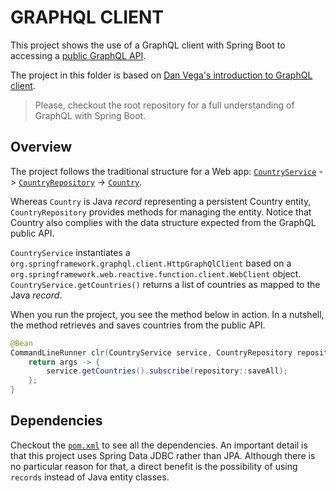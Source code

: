 # GRAPHQL CLIENT
This project shows the use of a GraphQL client with Spring Boot to accessing a [public GraphQL API](https://countries.trevorblades.com).

The project in this folder is based on [Dan Vega's introduction to GraphQL client](https://youtu.be/BuPItqaVeGo).

> Please, checkout the root repository for a full understanding of GraphQL with Spring Boot.

## Overview
The project follows the traditional structure for a Web app: [`CountryService`](./src/main/java/com/gabrielcostasilva/graphqlclient/CountryService.java) -> [`CountryRepository`](./src/main/java/com/gabrielcostasilva/graphqlclient/CountryRepository.java) -> [`Country`](./src/main/java/com/gabrielcostasilva/graphqlclient/Country.java).

Whereas `Country` is Java _record_ representing a persistent Country entity, `CountryRepository` provides methods for managing the entity. Notice that Country also complies with the data structure expected from the GraphQL public API.

`CountryService` instantiates a `org.springframework.graphql.client.HttpGraphQlClient` based on a `org.springframework.web.reactive.function.client.WebClient` object. `CountryService.getCountries()` returns a list of countries as mapped to the Java _record_.

When you run the project, you see the method below in action. In a nutshell, the method retrieves and saves countries from the public API. 

```java
@Bean
CommandLineRunner clr(CountryService service, CountryRepository repository) {
    return args -> {
        service.getCountries().subscribe(repository::saveAll);
    };
}
```

## Dependencies
Checkout the [`pom.xml`](./pom.xml) to see all the dependencies. An important detail is that this project uses Spring Data JDBC rather than JPA. Although there is no particular reason for that, a direct benefit is the possibility of using `records` instead of Java entity classes.


